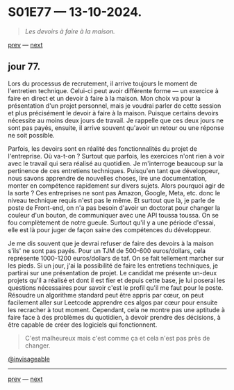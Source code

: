 # S01E77 — 13-10-2024.

> *Les devoirs à faire à la maison.*

[prev](S01E76-12-10-2024.md) — [next](S01E78-14-10-2024.md)   

## jour 77.

Lors du processus de recrutement, il arrive toujours le moment de l'entretien technique. Celui-ci peut avoir différente forme — un exercice à faire en direct et un devoir à faire à la maison. Mon choix va pour la présentation d'un projet personnel, mais je voudrai parler de cette session et plus précisément le devoir à faire à la maison. Puisque certains devoirs nécessite au moins deux jours de travail. Je rappelle que ces deux jours ne sont pas payés, ensuite, il arrive souvent qu'avoir un retour ou une réponse ne soit possible.   

Parfois, les devoirs sont en réalité des fonctionnalités du projet de l'entreprise. Où va-t-on ? Surtout que parfois, les exercices n'ont rien à voir avec le travail qui sera réalisé au quotidien. Je m'interroge beaucoup sur la pertinence de ces entretiens techniques. Puisqu'en tant que développeur, nous savons apprendre de nouvelles choses, lire une documentation, monter en compétence rapidement sur divers sujets. Alors pourquoi agir de la sorte ? Ces entreprises ne sont pas Amazon, Google, Meta, etc. donc le niveau technique requis n'est pas le même. Et surtout que là, je parle de poste de Front-end, on n'a pas besoin d'avoir un doctorat pour changer la couleur d'un bouton, de communiquer avec une API toussa toussa. On se fou complètement de notre gueule. Surtout qu'il y a une période d'essai, elle est là pour juger de façon saine des compétences du développeur.    

Je me dis souvent que je devrai refuser de faire des devoirs à la maison s'ils' ne sont pas payés. Pour un TJM de 500-600 euros/dollars, cela représente 1000-1200 euros/dollars de taf. On se fait tellement marcher sur les pieds. Si un jour, j'ai la possibilité de faire les entretiens techniques, je partirai sur une présentation de projet. Le candidat me présente un-deux projets qu'il a réalisé et dont il est fier et depuis cette base, je lui poserai les questions nécessaires pour savoir c'est le profil qu'il me faut pour le poste. Résoudre un algorithme standard peut être appris par cœur, on peut facilement aller sur Leetcode apprendre ces algos par cœur pour ensuite les recracher à tout moment. Cependant, cela ne montre pas une aptitude à faire face à des problèmes du quotidien, à devoir prendre des décisions, à être capable de créer des logiciels qui fonctionnent.    

> C'est malheureux mais c'est comme ça et cela n'est pas près de changer.   

[@invisageable](https://twitter.com/invisageable)   

---

[prev](S01E76-12-10-2024.md) — [next](S01E78-14-10-2024.md)   
